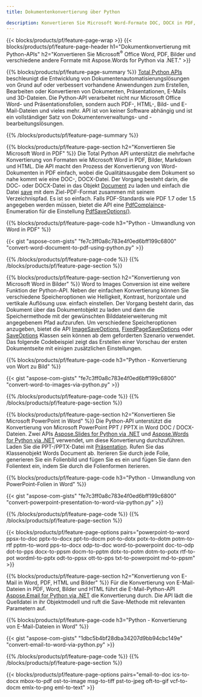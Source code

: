 ```yaml
---
title: Dokumentenkonvertierung über Python 

description: Konvertieren Sie Microsoft Word-Formate DOC, DOCX in PDF, Bilder und mehr sowie Präsentationsfolien, E-Mail-Nachrichten und 3D-Bilder mit nur wenigen Zeilen Python-Code.
---
```


{{< blocks/products/pf/feature-page-wrap >}}
{{< blocks/products/pf/feature-page-header h1="Dokumentkonvertierung mit Python-APIs" h2="Konvertieren Sie Microsoft<sup>&reg;</sup> Office Word, PDF, Bilder und verschiedene andere Formate mit Aspose.Words for Python via .NET." >}}

{{% blocks/products/pf/feature-page-summary %}}
[Total Python APIs](https://products.aspose.com/total/python-net/) beschleunigt die Entwicklung von Dokumentenautomatisierungslösungen von Grund auf oder verbessert vorhandene Anwendungen zum Erstellen, Bearbeiten oder Konvertieren von Dokumenten, Präsentationen, E-Mails und 3D-Dateien. Die Python-API verarbeitet nicht nur Microsoft Office Word- und Präsentationsfolien, sondern auch PDF-, HTML-, Bild- und E-Mail-Dateien und vieles mehr. API ist von keiner Software abhängig und ist ein vollständiger Satz von Dokumentenverwaltungs- und -bearbeitungslösungen.

{{% /blocks/products/pf/feature-page-summary  %}}

{{% blocks/products/pf/feature-page-section  h2="Konvertieren Sie Microsoft Word in PDF" %}}
Die Total Python API unterstützt die mehrfache Konvertierung von Formaten wie Microsoft Word in PDF, Bilder, Markdown und HTML. Die API macht den Prozess der Konvertierung von Word-Dokumenten in PDF einfach, wobei die Qualitätsausgabe dem Dokument so nahe kommt wie eine DOC-, DOCX-Datei. Der Vorgang besteht darin, die DOC- oder DOCX-Datei in das Objekt [Document](https://reference.aspose.com/words/python-net/aspose.words/document/) zu laden und einfach die Datei [save](https://reference.aspose.com/words/python-net/aspose.words/document/save/) mit dem Ziel-PDF-Format zusammen mit seinem Verzeichnispfad. Es ist so einfach. Falls PDF-Standards wie PDF 1.7 oder 1.5 angegeben werden müssen, bietet die API eine [PdfComplaince](https://reference.aspose.com/words/python-net/aspose.words.saving/pdfcompliance/)-Enumeration für die Einstellung [PdfSaveOptions()](https://reference.aspose.com/words/python-net/aspose.words.saving/pdfsaveoptions/). 

{{% blocks/products/pf/feature-page-code h3="Python - Umwandlung von Word in PDF" %}}

{{< gist "aspose-com-gists" "fe7c3ff0a8c783e4f0ed6bff199c6800" "convert-word-document-to-pdf-using-python.py" >}}

{{% /blocks/products/pf/feature-page-code  %}}
{{% /blocks/products/pf/feature-page-section %}}

{{% blocks/products/pf/feature-page-section  h2="Konvertierung von Microsoft Word in Bilder" %}}
Word to Images Conversion ist eine weitere Funktion der Python-API. Neben der einfachen Konvertierung können Sie verschiedene Speicheroptionen wie Helligkeit, Kontrast, horizontale und vertikale Auflösung usw. einfach einstellen. Der Vorgang besteht darin, das Dokument über das Dokumentobjekt zu laden und dann die Speichermethode mit der gewünschten Bilddateierweiterung mit angegebenem Pfad aufzurufen. Um verschiedene Speicheroptionen anzugeben, bietet die API [ImageSaveOptions](https://reference.aspose.com/words/python-net/aspose.words.saving/imagesaveoptions/), [FixedPageSaveOptions](https://reference.aspose.com/words/python-net/aspose.words.saving/fixedpagesaveoptions/) oder [SaveOptions](https://reference.aspose.com/words/python-net/aspose.words.saving/saveoptions/) Klassen sein können ab dem geforderten Szenario verwendet. Das folgende Codebeispiel zeigt das Erstellen einer Vorschau der ersten Dokumentseite mit einigen zusätzlichen Einstellungen.

{{% blocks/products/pf/feature-page-code h3="Python - Konvertierung von Wort zu Bild" %}}

{{< gist "aspose-com-gists" "fe7c3ff0a8c783e4f0ed6bff199c6800" "convert-word-to-images-via-python.py" >}}

{{% /blocks/products/pf/feature-page-code  %}}
{{% /blocks/products/pf/feature-page-section %}}

{{% blocks/products/pf/feature-page-section  h2="Konvertieren Sie Microsoft PowerPoint in Word" %}}
Die Python-API unterstützt die Konvertierung von Microsoft PowerPoint PPT / PPTX in Word DOC / DOCX-Dateien. Zwei APIs [Aspose.Slides for Python via .NET](https://products.aspose.com/slides/python-net/) und [Aspose.Words for Python via .NET](https://products.aspose.com/words/python-net/) verwendet, um diese Konvertierung durchzuführen. Laden Sie die PPT-/PPTX-Datei mit [Präsentation](https://reference.aspose.com/slides/python-net/aspose.slides/presentation/). Rufen Sie das Klassenobjekt Words Document ab. Iterieren Sie durch jede Folie, generieren Sie ein Folienbild und fügen Sie es ein und fügen Sie dann den Folientext ein, indem Sie durch die Folienformen iterieren.

{{% blocks/products/pf/feature-page-code h3="Python - Umwandlung von PowerPoint-Folien in Word" %}}

{{< gist "aspose-com-gists" "fe7c3ff0a8c783e4f0ed6bff199c6800" "convert-powerpoint-presentation-to-word-via-python.py" >}}


{{% /blocks/products/pf/feature-page-code  %}}
{{% /blocks/products/pf/feature-page-section %}}


{{< blocks/products/pf/feature-page-options pairs="powerpoint-to-word ppsx-to-doc pptx-to-docx ppt-to-docm pot-to-dotx potx-to-dotm potm-to-rtf pptm-to-word pps-to-docx odp-to-doc word-to-powerpoint doc-to-odp dot-to-pps docx-to-ppsm docm-to-pptm dotx-to-potm dotm-to-potx rtf-to-pot wordml-to-pptx odt-to-ppsx ott-to-pps txt-to-powerpoint md-to-ppsm" >}}

{{% blocks/products/pf/feature-page-section  h2="Konvertierung von E-Mail in Word, PDF, HTML und Bilder" %}}
Für die Konvertierung von E-Mail-Dateien in PDF, Word, Bilder und HTML führt die E-Mail-Python-API [Aspose.Email for Python via .NET](https://products.aspose.com/email/python-net/) die Konvertierung durch. Die API lädt die Quelldatei in ihr Objektmodell und ruft die Save-Methode mit relevanten Parametern auf. 

{{% blocks/products/pf/feature-page-code h3="Python - Konvertierung von E-Mail-Dateien in Word" %}}

{{< gist "aspose-com-gists" "1dbc5b4bf28dba34207d9bb94cbc149e" "convert-email-to-word-via-python.py" >}}

{{% /blocks/products/pf/feature-page-code  %}}
{{% /blocks/products/pf/feature-page-section %}}

{{< blocks/products/pf/feature-page-options pairs="email-to-doc ics-to-docx mbox-to-pdf ost-to-image msg-to-tiff pst-to-jpeg oft-to-gif vcf-to-docm emlx-to-png eml-to-text" >}}
